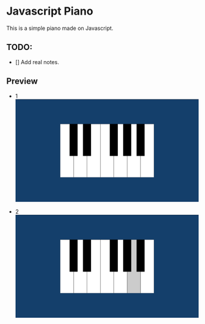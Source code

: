 # Javascript Piano

This is a simple piano made on Javascript.

## TODO:

- [] Add real notes.

## Preview

- 1 <br>
    ![1.png](images/1.png)

- 2 <br>
    ![2.png](images/2.png)